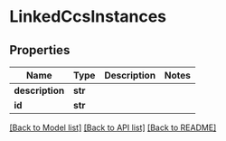 # LinkedCcsInstances

## Properties
Name | Type | Description | Notes
------------ | ------------- | ------------- | -------------
**description** | **str** |  | 
**id** | **str** |  | 

[[Back to Model list]](../README.md#documentation-for-models) [[Back to API list]](../README.md#documentation-for-api-endpoints) [[Back to README]](../README.md)


